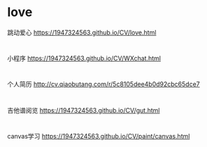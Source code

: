# love
跳动爱心
https://1947324563.github.io/CV/love.html
#
小程序
https://1947324563.github.io/CV/WXchat.html
#
个人简历
http://cv.qiaobutang.com/r/5c8105dee4b0d92cbc65dce7
#
吉他谱阅览
https://1947324563.github.io/CV/gut.html
#
canvas学习
https://1947324563.github.io/CV/paint/canvas.html
